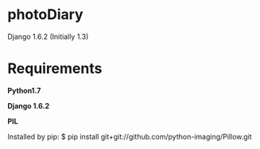 photoDiary
==========

Django 1.6.2 (Initially 1.3)


Requirements
===============

**Python1.7**

**Django 1.6.2**

**PIL**

Installed by pip:
$ pip install git+git://github.com/python-imaging/Pillow.git
